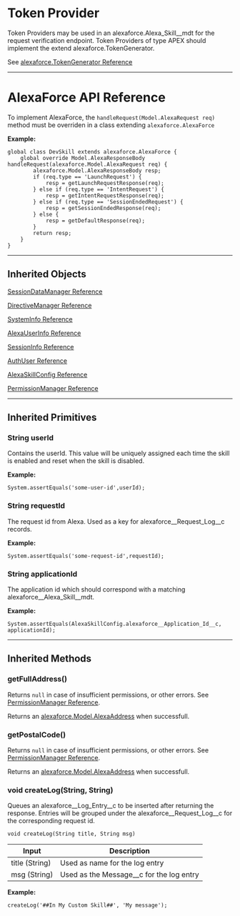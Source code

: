 # Token Provider #

Token Providers may be used in an alexaforce.Alexa_Skill__mdt for the request verification endpoint. Token Providers of type APEX should implement the extend alexaforce.TokenGenerator.

See [alexaforce.TokenGenerator Reference](TokenGenerator.md)

- - - -

# AlexaForce API Reference #

To implement AlexaForce, the ```handleRequest(Model.AlexaRequest req)``` method must be overriden in a class extending ```alexaforce.AlexaForce```

**Example:**
```
global class DevSkill extends alexaforce.AlexaForce {
    global override Model.AlexaResponseBody handleRequest(alexaforce.Model.AlexaRequest req) {
        alexaforce.Model.AlexaResponseBody resp;
        if (req.type == 'LaunchRequest') {
            resp = getLaunchRequestResponse(req);
        } else if (req.type == 'IntentRequest') {
            resp = getIntentRequestResponse(req);
        } else if (req.type == 'SessionEndedRequest') {
            resp = getSessionEndedResponse(req);
        } else {
            resp = getDefaultResponse(req);
        }
        return resp;
    }
}
```
- - - -

## Inherited Objects ##

[SessionDataManager Reference](SessionDataManager.md)

[DirectiveManager Reference](DirectiveManager.md)

[SystemInfo Reference](Model/AlexaSystem.md)

[AlexaUserInfo Reference](Model/AlexaUser.md)

[SessionInfo Reference](Model/AlexaSession.md)

[AuthUser Reference](AuthUser.md)

[AlexaSkillConfig Reference](Alexa_Skill__mdt.md)

[PermissionManager Reference](Permissions.md)

- - - -

## Inherited Primitives ##
### String userId ###
Contains the userId. This value will be uniquely assigned each time the skill is enabled and reset when the skill is disabled. 

**Example:**
```
System.assertEquals('some-user-id',userId);
```

### String requestId ###
The request id from Alexa. Used as a key for alexaforce__Request_Log__c records.

**Example:**
```
System.assertEquals('some-request-id',requestId);
```

### String applicationId ###
The application id which should correspond with a matching alexaforce__Alexa_Skill__mdt.

**Example:**
```
System.assertEquals(AlexaSkillConfig.alexaforce__Application_Id__c, applicationId);
```

- - - -

## Inherited Methods ##
### getFullAddress() ###
Returns ```null``` in case of insufficient permissions, or other errors. See [PermissionManager Reference](../Permissions.md).

Returns an [alexaforce.Model.AlexaAddress](Model/AlexaAddress.md) when successfull.

### getPostalCode() ###
Returns ```null``` in case of insufficient permissions, or other errors. See [PermissionManager Reference](../Permissions.md).

Returns an [alexaforce.Model.AlexaAddress](Model/AlexaAddress.md) when successfull.

### void createLog(String, String) ###
Queues an alexaforce__Log_Entry__c to be inserted after returning the response. Entries will be grouped under the alexaforce__Request_Log__c for the corresponding request id.

``` void createLog(String title, String msg) ```

Input                    | Description
-------------------------| -----------------------------------------
title (String)           | Used as name for the log entry
msg (String)             | Used as the Message__c for the log entry

**Example:**
```
createLog('##In My Custom Skill##', 'My message');
```
